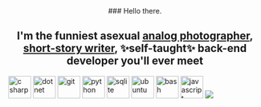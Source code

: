 <div align="center">
### Hello there.
<h2>I'm the funniest asexual <a href="">analog photographer</a>, <a href="http://www.cutbankonline.org/weekly-flash-prose-and-prose-poetry/2019/11/weekly-flash-prose-and-prose-poetry-red-like-gold-by-taylor-flickinger">short-story writer</a>, ✨self-taught✨ back-end developer you'll ever meet</h2>
</div>

<div align="left">
 <img src="https://cdn.jsdelivr.net/gh/devicons/devicon/icons/csharp/csharp-original.svg" alt="c sharp" width="45" height="45"/>
 <img src="https://cdn.jsdelivr.net/gh/devicons/devicon/icons/dot-net/dot-net-original.svg" alt="dotnet" width="45" height="45"/>
 <img src="https://cdn.jsdelivr.net/gh/devicons/devicon/icons/git/git-original.svg" alt="git" height="45" width="45"/>
 <img src="https://cdn.jsdelivr.net/gh/devicons/devicon/icons/python/python-original.svg" alt="python" width="45" height="45" />
 <img src="https://cdn.jsdelivr.net/gh/devicons/devicon/icons/sqlite/sqlite-original.svg" alt="sqlite" width="45" height="45" />
 <img src="https://cdn.jsdelivr.net/gh/devicons/devicon/icons/ubuntu/ubuntu-plain.svg" alt="ubuntu" height="45" width="45" />
 <img src="https://cdn.jsdelivr.net/gh/devicons/devicon/icons/bash/bash-original.svg" alt="bash" width="45" height="45" />
 <img src="https://cdn.jsdelivr.net/gh/devicons/devicon/icons/javascript/javascript-plain.svg" alt="javascript" width="45" height="45" />
 <img src="https://img.shields.io/badge/-Neovim-57A143?logo=neovim"
</div>

<!--
**flickt/flickt** is a ✨ _special_ ✨ repository because its `README.md` (this file) appears on your GitHub profile.

Here are some ideas to get you started:

- 🔭 I’m currently working on ...
- 🌱 I’m currently learning ...
- 👯 I’m looking to collaborate on ...
- 🤔 I’m looking for help with ...
- 💬 Ask me about ...
- 📫 How to reach me: ...
- 😄 Pronouns: ...
- ⚡ Fun fact: ...
-->
